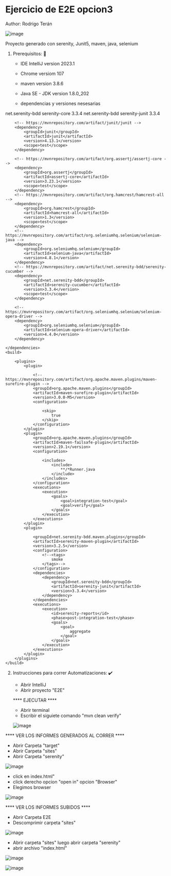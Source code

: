 # Ejercicio de E2E opcion3
Author: Rodrigo Terán

![image](https://github.com/ttbr101081/E2E/assets/79415192/83d3ec01-4a33-4eac-9b4c-eab9bc3fadd1)


Proyecto generado con serenity, Junit5, maven, java, selenium 

1. Prerequisitos: 📃
   -  IDE IntelliJ version 2023.1
   -  Chrome versiom 107
   -  maven version 3.8.6
   -  Java SE - JDK version 1.8.0_202
  
   -  dependencias y versiones nesesarias
<dependencies>
        <!-- https://mvnrepository.com/artifact/net.serenity-bdd/serenity-core -->
        <dependency>
            <groupId>net.serenity-bdd</groupId>
            <artifactId>serenity-core</artifactId>
            <version>3.3.4</version>
        </dependency>
        <!-- https://mvnrepository.com/artifact/net.serenity-bdd/serenity-junit -->
        <dependency>
            <groupId>net.serenity-bdd</groupId>
            <artifactId>serenity-junit</artifactId>
            <version>3.3.4</version>
        </dependency>

        <!-- https://mvnrepository.com/artifact/junit/junit -->
        <dependency>
            <groupId>junit</groupId>
            <artifactId>junit</artifactId>
            <version>4.13.1</version>
            <scope>test</scope>
        </dependency>

        <!-- https://mvnrepository.com/artifact/org.assertj/assertj-core -->
        <dependency>
            <groupId>org.assertj</groupId>
            <artifactId>assertj-core</artifactId>
            <version>3.23.1</version>
            <scope>test</scope>
        </dependency>
        <!-- https://mvnrepository.com/artifact/org.hamcrest/hamcrest-all -->
        <dependency>
            <groupId>org.hamcrest</groupId>
            <artifactId>hamcrest-all</artifactId>
            <version>1.3</version>
            <scope>test</scope>
        </dependency>
        <!-- https://mvnrepository.com/artifact/org.seleniumhq.selenium/selenium-java -->
        <dependency>
            <groupId>org.seleniumhq.selenium</groupId>
            <artifactId>selenium-java</artifactId>
            <version>4.8.1</version>
        </dependency>
        <!-- https://mvnrepository.com/artifact/net.serenity-bdd/serenity-cucumber -->
        <dependency>
            <groupId>net.serenity-bdd</groupId>
            <artifactId>serenity-cucumber</artifactId>
            <version>3.3.4</version>
            <scope>test</scope>
        </dependency>

        <!-- https://mvnrepository.com/artifact/org.seleniumhq.selenium/selenium-opera-driver -->
        <dependency>
            <groupId>org.seleniumhq.selenium</groupId>
            <artifactId>selenium-opera-driver</artifactId>
            <version>4.4.0</version>
        </dependency>

    </dependencies>
    <build>

        <plugins>
            <plugin>

                <!-- https://mvnrepository.com/artifact/org.apache.maven.plugins/maven-surefire-plugin -->
                <groupId>org.apache.maven.plugins</groupId>
                <artifactId>maven-surefire-plugin</artifactId>
                <version>3.0.0-M5</version>
                <configuration>

                    <skip>
                        true
                    </skip>
                </configuration>
            </plugin>
            <plugin>
                <groupId>org.apache.maven.plugins</groupId>
                <artifactId>maven-failsafe-plugin</artifactId>
                <version>2.19.1</version>
                <configuration>

                    <includes>
                        <include>
                            **/*Runner.java
                        </include>
                    </includes>
                </configuration>
                <executions>
                    <execution>
                        <goals>
                            <goal>integration-test</goal>
                            <goal>verify</goal>
                        </goals>
                    </execution>
                </executions>
            </plugin>
            <plugin>

                <groupId>net.serenity-bdd.maven.plugins</groupId>
                <artifactId>serenity-maven-plugin</artifactId>
                <version>3.2.5</version>
                <configuration>
                    <!--<tags>
                        smoke
                    </tags>-->
                </configuration>
                <dependencies>
                    <dependency>
                        <groupId>net.serenity-bdd</groupId>
                        <artifactId>serenity-junit</artifactId>
                        <version>3.3.4</version>
                    </dependency>
                </dependencies>
                <executions>
                    <execution>
                        <id>serenity-reports</id>
                        <phase>post-integration-test</phase>
                        <goals>
                            <goal>
                                aggregate
                            </goal>
                        </goals>
                    </execution>
                </executions>
            </plugin>
        </plugins>
    </build>



2. Instrucciones para correr Automatizaciones: ✔️
   - Abrir IntelliJ
   - Abrir proyecto "E2E"
  
   **** EJECUTAR ****

   - Abrir terminal
   - Escribir el siguiete comando "mvn clean verify"
     
   
   ![image](https://github.com/ttbr101081/E2E/assets/79415192/7d64de8c-b6bf-4cc8-b5ba-ca96fc2b3af3)

  

**** VER LOS INFORMES GENERADOS AL CORRER ****

* Abrir Carpeta "target"
* Abrir Carpeta "sites"
* Abrir Carpeta "serenity"

![image](https://github.com/ttbr101081/E2E/assets/79415192/6da48c29-9f05-4fd3-b4ea-864e0457b8a4)

  
* click en index.html"
* click derecho opcion "open in" opcion "Browser"
* Elegimos browser

 ![image](https://github.com/ttbr101081/E2E/assets/79415192/f806181f-2942-4399-96bf-6b1941e9850f)

**** VER LOS INFORMES SUBIDOS ****

* Abrir Carpeta E2E
* Descomprimir carpeta "sites"

![image](https://github.com/ttbr101081/E2E/assets/79415192/7e01543f-e16d-4749-8665-29d4068faef1)

  
* Abrir carpeta "sites" luego abrir carpeta "serenity"
* abrir archivo "index.html"

![image](https://github.com/ttbr101081/E2E/assets/79415192/9922ccce-c910-491c-9e5e-8eb98a742102)

![image](https://github.com/ttbr101081/E2E/assets/79415192/598da11b-2a13-4e74-9aeb-432d34d35c89)
